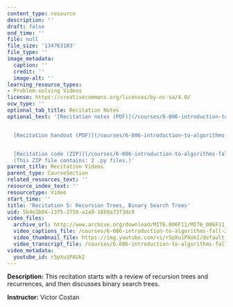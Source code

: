 ```yaml
---
content_type: resource
description: ''
draft: false
end_time: ''
file: null
file_size: '134763103'
file_type: ''
image_metadata:
  caption: ''
  credit: ''
  image-alt: ''
learning_resource_types:
- Problem-solving Videos
license: https://creativecommons.org/licenses/by-nc-sa/4.0/
ocw_type: ''
optional_tab_title: Recitation Notes
optional_text: '[Recitation notes (PDF)](/courses/6-006-introduction-to-algorithms-fall-2011/resources/mit6_006f11_rec05)


  [Recitation handout (PDF)](/courses/6-006-introduction-to-algorithms-fall-2011/resources/mit6_006f11_rec05_handout)


  [Recitation code (ZIP)](/courses/6-006-introduction-to-algorithms-fall-2011/resources/rec05_code)
  (This ZIP file contains: 2 .py files.)'
parent_title: Recitation Videos
parent_type: CourseSection
related_resources_text: ''
resource_index_text: ''
resourcetype: Video
start_time: ''
title: 'Recitation 5: Recursion Trees, Binary Search Trees'
uid: 5b4e2b04-1375-2758-a1a9-16b9a73f3dc9
video_files:
  archive_url: http://www.archive.org/download/MIT6.006F11/MIT6_006F11_rec05_300k.mp4
  video_captions_file: /courses/6-006-introduction-to-algorithms-fall-2011/eaccff343574578fa30b353080219233_r5pXu1PAUkI.vtt
  video_thumbnail_file: https://img.youtube.com/vi/r5pXu1PAUkI/default.jpg
  video_transcript_file: /courses/6-006-introduction-to-algorithms-fall-2011/e6fb4f2e844e31519bb08d2eb6ddaa4b_r5pXu1PAUkI.pdf
video_metadata:
  youtube_id: r5pXu1PAUkI
---
```

**Description:** This recitation starts with a review of recursion trees and recurrences, and then discusses binary search trees.

**Instructor:** Victor Costan